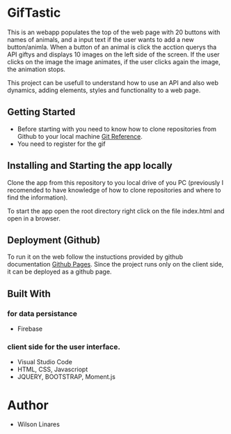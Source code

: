 # GifTastic
This is an webapp populates the top of the web page with 20 buttons with names of animals, and a input text if the user wants to add a new button/animla. When a button of an animal is click the acction querys tha API giftys and displays 10 images on the left side of the screen. If the user clicks on the image the image animates, if the user clicks again the image, the animation stops.
    
This project can be usefull to understand how to use an API and also web dynamics, adding elements, styles and functionality to a web page.

## Getting Started

* Before starting with you need to know how to clone repositories from Github to your local machine [Git Reference](https://www.git-scm.com/docs). 
* You need to register for the gif

## Installing and Starting the app locally
Clone the app from this repository to you local drive of you PC (previously I recomended to have knowledge of how to clone repositories and where to find the information). 

To start the app open the root directory right click on the file index.html and open in a browser.

## Deployment (Github)
To run it on the web follow the instuctions provided by github documentation [Github Pages](https://pages.github.com/). Since the project runs only on the client side, it can be deployed as a github page.

## Built With

### for data persistance
* Firebase

### client side for the user interface.
* Visual Studio Code
* HTML, CSS, Javascriopt
* JQUERY, BOOTSTRAP, Moment.js

# Author
* Wilson Linares 
